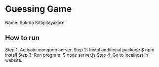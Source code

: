 # Guessing Game

Name: Sukrita Kittipitayakorn

## How to run

Step 1: Activate mongodb server.
Step 2: Instal additional package
        $ npm install
Step 3: Run program.
        $ node server.js
Step 4: Go to localhost in website.

